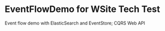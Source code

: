 # EventFlowDemo for WSite Tech Test
Event flow demo with ElasticSearch and EventStore; CQRS Web API
